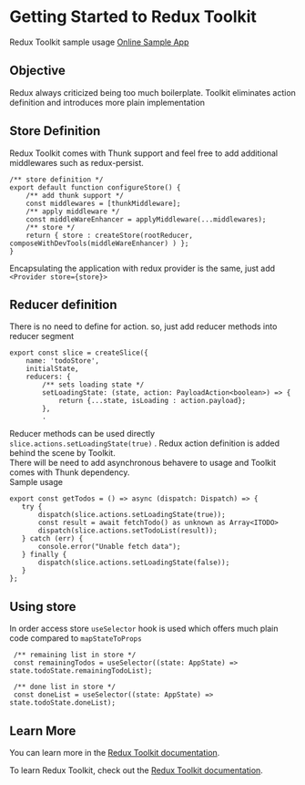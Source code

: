 # Getting Started to Redux Toolkit

Redux Toolkit sample usage [Online Sample App](https://redux-toolkit-nks6325nz-mfatihsk.vercel.app/)

## Objective

Redux always criticized being too much boilerplate. Toolkit eliminates action definition and introduces more plain implementation  

## Store Definition 
Redux Toolkit comes with Thunk support and feel free to add additional middlewares such as redux-persist.
```
/** store definition */
export default function configureStore() {
    /** add thunk support */
    const middlewares = [thunkMiddleware];
    /** apply middleware */
    const middleWareEnhancer = applyMiddleware(...middlewares);
    /** store */
    return { store : createStore(rootReducer, composeWithDevTools(middleWareEnhancer) ) };
}
```
Encapsulating the application with redux provider is the same, just add `<Provider store={store}>`   


## Reducer definition
There is no need to define for action. so, just add reducer methods into reducer segment
```
export const slice = createSlice({
    name: 'todoStore',
    initialState,
    reducers: {
        /** sets loading state */
        setLoadingState: (state, action: PayloadAction<boolean>) => {
            return {...state, isLoading : action.payload};
        },
        .
```
Reducer methods can be used directly ```slice.actions.setLoadingState(true)``` . Redux action definition is added behind the scene by Toolkit.\
There will be need to add asynchronous behavere to usage and Toolkit comes with Thunk dependency.\
Sample usage
 ```
 export const getTodos = () => async (dispatch: Dispatch) => {
    try {
        dispatch(slice.actions.setLoadingState(true));
        const result = await fetchTodo() as unknown as Array<ITODO> 
        dispatch(slice.actions.setTodoList(result));
    } catch (err) {
        console.error("Unable fetch data");
    } finally {
        dispatch(slice.actions.setLoadingState(false));
    }
};
 ```

## Using store
In order access store `useSelector` hook is used which offers much plain code compared to `mapStateToProps`
 ```
  /** remaining list in store */
  const remainingTodos = useSelector((state: AppState) => state.todoState.remainingTodoList);
 
  /** done list in store */
  const doneList = useSelector((state: AppState) => state.todoState.doneList);
 ```
 
## Learn More

You can learn more in the [Redux Toolkit documentation](https://redux-toolkit.js.org/introduction/getting-started).

To learn Redux Toolkit, check out the [Redux Toolkit documentation](https://redux-toolkit.js.org/).
